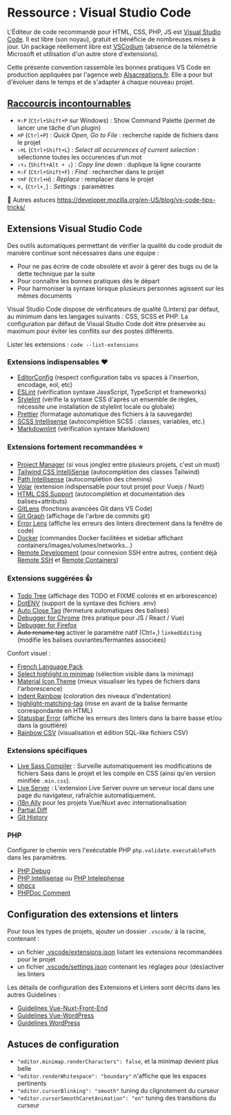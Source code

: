 # Ressource : Visual Studio Code

L'Éditeur de code recommandé pour HTML, CSS, PHP, JS est [Visual Studio Code](https://code.visualstudio.com/). Il est libre (son noyau), gratuit et bénéficie de nombreuses mises à jour. Un package réellement libre est [VSCodium](https://vscodium.com/) (absence de la télémétrie Microsoft et utilisation d'un autre store d'extensions).

Cette présente convention rassemble les bonnes pratiques VS Code en production appliquées par l'agence web [Alsacreations.fr](https://www.alsacreations.fr/). Elle a pour but d'évoluer dans le temps et de s'adapter à chaque nouveau projet.

## [Raccourcis incontournables](https://code.visualstudio.com/docs/getstarted/keybindings#_keyboard-shortcuts-reference)

- `⌘⇧P` (`Ctrl+Shift+P` sur Windows) : Show Command Palette (permet de lancer une tâche d'un plugin)
- `⌘P` (`Ctrl+P`) : _Quick Open_, _Go to File_ : recherche rapide de fichiers dans le projet
- `⇧⌘L` (`Ctrl+Shift+L`) : _Select all occurrences of current selection_ : sélectionne toutes les occurences d'un mot
- `⇧⌥↓` (`Shift+Alt + ↓`) : _Copy line down_ : duplique la ligne courante
- `⌘⇧F` (`Ctrl+Shift+F`) : _Find_ : rechercher dans le projet
- `⌥⌘F` (`Ctrl+H`) : _Replace_ : remplacer dans le projet
- `⌘,` (`Ctrl+,`) : _Settings_ : paramètres

🔖 Autres astuces <https://developer.mozilla.org/en-US/blog/vs-code-tips-tricks/>

## Extensions Visual Studio Code

Des outils automatiques permettant de vérifier la qualité du code produit de manière continue sont nécessaires dans une équipe&nbsp;:

- Pour ne pas écrire de code obsolète et avoir à gérer des bugs ou de la dette technique par la suite
- Pour connaître les bonnes pratiques dès le départ
- Pour harmoniser la syntaxe lorsque plusieurs personnes agissent sur les mêmes documents

Visual Studio Code dispose de vérificateurs de qualité (Linters) par défaut, au minimum dans les langages suivants&nbsp;: CSS, SCSS et PHP. La configuration par défaut de Visual Studio Code doit être préservée au maximum pour éviter les conflits sur des postes différents.

Lister les extensions : `code --list-extensions`

### Extensions indispensables ❤️

- [EditorConfig](https://marketplace.visualstudio.com/items?itemName=EditorConfig.EditorConfig) (respect configuration tabs vs spaces à l'insertion, encodage, eol, etc)
- [ESLint](https://marketplace.visualstudio.com/items?itemName=dbaeumer.vscode-eslint) (vérification syntaxe JavaScript, TypeScript et frameworks)
- [Stylelint](https://marketplace.visualstudio.com/items?itemName=stylelint.vscode-stylelint) (vérifie la syntaxe CSS d'après un ensemble de règles, nécessite une installation de stylelint locale ou globale)
- [Prettier](https://marketplace.visualstudio.com/items?itemName=esbenp.prettier-vscode) (formatage automatique des fichiers à la sauvegarde)
- [SCSS Intellisense](https://marketplace.visualstudio.com/items?itemName=mrmlnc.vscode-scss) (autocomplétion SCSS : classes, variables, etc.)
- [Markdownlint](https://marketplace.visualstudio.com/items?itemName=DavidAnson.vscode-markdownlint) (vérification syntaxe Markdown)

### Extensions fortement recommandées ⭐

- [Project Manager](https://marketplace.visualstudio.com/items?itemName=alefragnani.project-manager) (si vous jonglez entre plusieurs projets, c'est un must)
- [Tailwind CSS IntelliSense](https://marketplace.visualstudio.com/items?itemName=bradlc.vscode-tailwindcss) (autocomplétion des classes Tailwind)
- [Path Intellisense](https://marketplace.visualstudio.com/items?itemName=christian-kohler.path-intellisense) (autocomplétion des chemins)
- [Volar](https://marketplace.visualstudio.com/items?itemName=vue.volar) (extension indispensable pour tout projet pour Vuejs / Nuxt)
- [HTML CSS Support](https://marketplace.visualstudio.com/items?itemName=ecmel.vscode-html-css) (autocomplétion et documentation des balises+attributs)
- [GitLens](https://marketplace.visualstudio.com/items?itemName=eamodio.gitlens) (fonctions avancées Git dans VS Code)
- [Git Graph](https://marketplace.visualstudio.com/items?itemName=mhutchie.git-graph) (affichage de l'arbre de commits git)
- [Error Lens](https://marketplace.visualstudio.com/items?itemName=usernamehw.errorlens) (affiche les erreurs des linters directement dans la fenêtre de code)
- [Docker](https://marketplace.visualstudio.com/items?itemName=ms-azuretools.vscode-docker) (commandes Docker facilitées et sidebar affichant containers/images/volumes/networks...)
- [Remote Development](https://marketplace.visualstudio.com/items?itemName=ms-vscode-remote.vscode-remote-extensionpack) (pour connexion SSH entre autres, contient déjà [Remote SSH](https://marketplace.visualstudio.com/items?itemName=ms-vscode-remote.remote-ssh) et [Remote Containers](https://marketplace.visualstudio.com/items?itemName=ms-vscode-remote.remote-containers))

### Extensions suggérées 👍

- [Todo Tree](https://marketplace.visualstudio.com/items?itemName=Gruntfuggly.todo-tree) (affichage des TODO et FIXME colorés et en arborescence)
- [DotENV](https://marketplace.visualstudio.com/items?itemName=mikestead.dotenv) (support de la syntaxe des fichiers .env)
- [Auto Close Tag](https://marketplace.visualstudio.com/items?itemName=formulahendry.auto-close-tag) (fermeture automatiques des balises)
- [Debugger for Chrome](https://marketplace.visualstudio.com/items?itemName=msjsdiag.debugger-for-chrome) (très pratique pour JS / React / Vue)
- [Debugger for Firefox](https://marketplace.visualstudio.com/items?itemName=firefox-devtools.vscode-firefox-debug)
- ~~Auto rename tag~~ activer le paramètre natif (Ctrl+,) `linkedEditing` (modifie les balises ouvrantes/fermantes associées)

Confort visuel :

- [French Language Pack](https://marketplace.visualstudio.com/items?itemName=MS-CEINTL.vscode-language-pack-fr)
- [Select highlight in minimap](https://marketplace.visualstudio.com/items?itemName=mde.select-highlight-minimap) (sélection visible dans la minimap)
- [Material Icon Theme](https://marketplace.visualstudio.com/items?itemName=PKief.material-icon-theme) (mieux visualiser les types de fichiers dans l'arborescence)
- [Indent Rainbow](https://marketplace.visualstudio.com/items?itemName=oderwat.indent-rainbow) (coloration des niveaux d'indentation)
- [highlight-matching-tag](https://marketplace.visualstudio.com/items?itemName=vincaslt.highlight-matching-tag) (mise en avant de la balise fermante correspondante en HTML)
- [Statusbar Error](https://marketplace.visualstudio.com/items?itemName=JoeBerria.statusbarerror) (affiche les erreurs des linters dans la barre basse et/ou dans la gouttière)
- [Rainbow CSV](https://marketplace.visualstudio.com/items?itemName=mechatroner.rainbow-csv) (visualisation et édition SQL-like fichiers CSV)

### Extensions spécifiques

- [Live Sass Compiler](https://marketplace.visualstudio.com/items?itemName=ritwickdey.live-sass) : Surveille automatiquement les modifications de fichiers Sass dans le projet et les compile en CSS (ainsi qu'en version minifiée `.min.css`).
- [Live Server](https://marketplace.visualstudio.com/items?itemName=ritwickdey.LiveServer) : L'extension Live Server ouvre un serveur local dans une page du navigateur, rafraîchie automatiquement.
- [i18n Ally](lokalise.i18n-ally) pour les projets Vue/Nuxt avec internationalisation
- [Partial Diff](https://marketplace.visualstudio.com/items?itemName=ryu1kn.partial-diff)
- [Git History](https://marketplace.visualstudio.com/items?itemName=donjayamanne.githistory)

### PHP

Configurer le chemin vers l'exécutable PHP `php.validate.executablePath` dans les paramètres.

- [PHP Debug](https://marketplace.visualstudio.com/items?itemName=felixfbecker.php-debug)
- [PHP Intellisense](https://marketplace.visualstudio.com/items?itemName=felixfbecker.php-intellisense) ou [PHP Intelephense](https://marketplace.visualstudio.com/items?itemName=bmewburn.vscode-intelephense-client)
- [phpcs](https://marketplace.visualstudio.com/items?itemName=ikappas.phpcs)
- [PHPDoc Comment](https://marketplace.visualstudio.com/items?itemName=rexshi.phpdoc-comment-vscode-plugin)

## Configuration des extensions et linters

Pour tous les types de projets, ajouter un dossier `.vscode/` à la racine, contenant :

- un fichier [.vscode/extensions.json](assets/.vscode/extensions.json) listant les extensions recommandées pour le projet
- un fichier [.vscode/settings.json](assets/.vscode/settings.json) contenant les réglages pour (dés)activer les linters

Les détails de configuration des Extensions et Linters sont décrits dans les autres Guidelines :

- [Guidelines Vue-Nuxt-Front-End](Guidelines-Vue-Nuxt-Front-End.md)
- [Guidelines Vue-WordPress](Guidelines-Vue-WordPress.md)
- [Guidelines WordPress](Guidelines-WordPress.md)

## Astuces de configuration

- `"editor.minimap.renderCharacters": false`, et la minimap devient plus belle
- `"editor.renderWhitespace": "boundary"` n'affiche que les espaces pertinents
- `"editor.cursorBlinking": "smooth"` tuning du clignotement du curseur
- `"editor.cursorSmoothCaretAnimation": "on"` tuning des transitions du curseur

